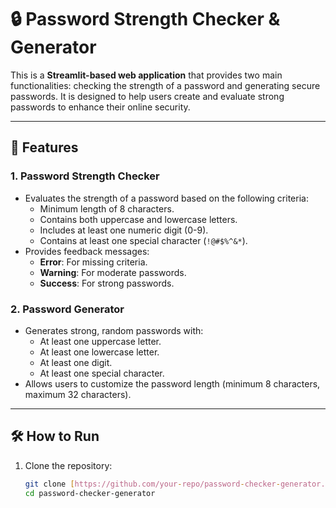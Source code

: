 # 🔒 Password Strength Checker & Generator

This is a **Streamlit-based web application** that provides two main functionalities: checking the strength of a password and generating secure passwords. It is designed to help users create and evaluate strong passwords to enhance their online security.

---

## 🚀 Features

### 1. Password Strength Checker
- Evaluates the strength of a password based on the following criteria:
  - Minimum length of 8 characters.
  - Contains both uppercase and lowercase letters.
  - Includes at least one numeric digit (0-9).
  - Contains at least one special character (`!@#$%^&*`).
- Provides feedback messages:
  - **Error**: For missing criteria.
  - **Warning**: For moderate passwords.
  - **Success**: For strong passwords.

### 2. Password Generator
- Generates strong, random passwords with:
  - At least one uppercase letter.
  - At least one lowercase letter.
  - At least one digit.
  - At least one special character.
- Allows users to customize the password length (minimum 8 characters, maximum 32 characters).

---

## 🛠️ How to Run

1. Clone the repository:
   ```bash
   git clone [https://github.com/your-repo/password-checker-generator.git](https://github.com/daniyalquest/password-strength-meter.git)
   cd password-checker-generator
